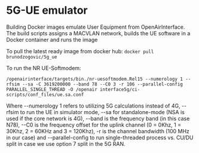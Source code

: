 # 5G-UE emulator
Building Docker images emulate User Equipment from OpenAirInterface. The build scripts assigns a MACVLAN network, builds the UE software in a Docker container and runs the image

To pull the latest ready image from docker hub: `docker pull brunodzogovic/5g_ue`

To run the NR UE-Softmodem:
 
`/openairinterface/targets/bin./nr-uesoftmodem.Rel15 --numerology 1 --rfsim --sa -C 3619200000 --band 78 --C0 3 -r 106 --parallel-config PARALLEL_SINGLE_THREAD -O /openair
interface5g/ci-scripts/conf_files/ue.sa.conf` 

Where --numerology 1 refers to utilizing 5G calculations instead of 4G, --rfsim to run the UE in simulator mode, --sa for standalone-mode (NSA is used if the core network is 4G), --band is the frequency band (in this case N78), --C0 is the frequency offset for the uplink channel (0 = 0Khz, 1 = 30Khz, 2 = 60KHz and 3 = 120Khz), -r is the channel bandwidth (100 MHz in our case) and --parallel-config to run single-threaded process vs. CU/DU split in case we use option 7 split in the 5G RAN.
